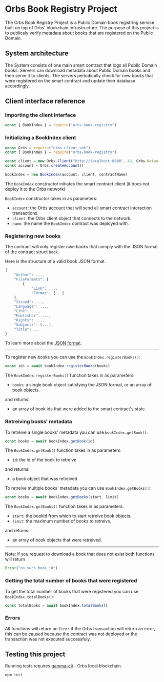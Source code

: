 # Orbs Book Registry Project

The Orbs Book Registry Project is a Public Domain book registring service built on top of Orbs' blockchain infrastructure.
The purpose of this project is to publicaly verify metadata about books that are registered on the Public Domain.

## System architecture

The System consists of one main smart contract that logs all Public Domain books.
Servers can download metadata about Public Domain books and then serve it to clients.
The servers periodically check for new books that were registered on the smart contract and update their database accordingly.

## Client interface reference

### Importing the client interface

```js
const { BookIndex } = require("orbs-book-registry")
```

### Initializing a BookIndex client

```js
const Orbs = require("orbs-client-sdk")
const { BookIndex } = require("orbs-book-registry")

const client = new Orbs.Client("http://localhost:8080", 42, Orbs.NetworkType.NETWORK_TYPE_TEST_NET)
const account = Orbs.createAccount()

bookIndex = new BookIndex(account, client, contractName)
```

The `BookIndex` constructor initiates the smart contract client (it does not deploy it to the Orbs network)

`BookIndex` constructor takes in as parameters:
* `account`: the Orbs account that will send all smart contract interaction transactions.
* `client`: the Orbs client object that connects to the network.
* `name`: the name the `BookIndex` contract was deployed with.

### Registering new books

The contract will only register nwe books that comply with the JSON format of the contract struct `book`.

Here is the structure of a valid book JSON format.
```js
{
	"Author": ...,
	"FileFormats": [
		{
			"Link": ...,
			"Format": [...]
	],
	"Issued": ...,
	"Language": ...,
	"Link": ...,
	"Publisher": ...,
	"Rights": ...,
	"Subjects": [...],
	"Title": ...
}
```

To learn more about the [JSON format](parser/README.md).

---

To register new books you can use the `BookIndex.registerBooks()`:

```js
const ids = await bookIndex.registerBooks(books)
```

The `BookIndex.registerBooks()` function takes in as parameters:
* `books`: a single book object satisfying the JSON format, or an array of book objects.

and returns:
* an array of book ids that were added to the smart contract's state.

### Retreiving books' metadata

To retreive a single books' metadata you can use `bookIndex.getBook()`:

```js
const books = await bookIndex.getBook(id)
```

The `BookIndex.getBook()` function takes in as parameters:
* `id`: the id of the book to retreive

and returns:
* a book object that was retreived

To retreive multiple books' metadata you can use `BookIndex.getBooks()`:

```js
const books = await bookIndex.getBooks(start, limit)
```

The `BookIndex.getBooks()` function takes in as parameters:
* `start`: the bookId from which to start retreive book objects.
* `limit`: the maximum number of books to retreive.

and returns:
* an array of book objects that were retreived.

---

Note: if you request to download a book that does not exist both functions will return

```js
Error("no such book id")
```

### Getting the total number of books that were registered

To get the total number of books that were registered you can use `BookIndex.totalBooks()`:

```js
const totalBooks = await bookIndex.totalBooks()
```

### Errors

All functions will return an `Error` if the Orbs transaction will return an error,
this can be caused because the contract was not deployed or the transaction was not executed successfuly.

## Testing this project

Running tests requires [gamma-cli](https://github.com/orbs-network/gamma-cli) - Orbs local blockchain.

```
npm test
```
